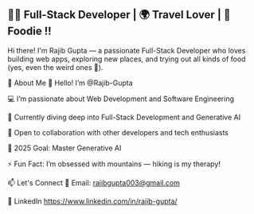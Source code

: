 
## 👨‍💻 Full-Stack Developer | 🌍 Travel Lover | 🍲 Foodie !!
Hi there! I'm Rajib Gupta — a passionate Full-Stack Developer who loves building web apps, exploring new places, and trying out all kinds of food (yes, even the weird ones 🤣).

🚀 About Me
👋 Hello! I’m @Rajib-Gupta

💻 I’m passionate about Web Development and Software Engineering

🌱 Currently diving deep into Full-Stack Development and Generative AI

🤝 Open to collaboration with other developers and tech enthusiasts

🎯 2025 Goal: Master Generative AI

⚡ Fun Fact: I’m obsessed with mountains — hiking is my therapy!

<!---
Rajib-Gupta/Rajib-Gupta is a ✨ special ✨ repository because its `README.md` (this file) appears on your GitHub profile.
You can click the Preview link to take a look at your changes.
--->


📫 Let's Connect
📧 Email: rajibgupta003@gmail.com

💼 LinkedIn https://www.linkedin.com/in/rajib-gupta/

<!--- Rajib-Gupta/Rajib-Gupta is a ✨ special ✨ repository because its `README.md` appears on your GitHub profile. You can click the Preview link to check it out! --->

<br />

